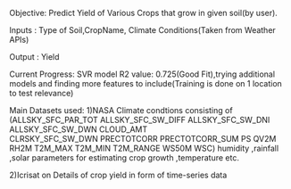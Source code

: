 Objective: Predict Yield of Various Crops that grow in given soil(by user).

Inputs : Type of Soil,CropName, Climate Conditions(Taken from Weather APIs)

Output : Yield

Current Progress: SVR model R2 value: 0.725(Good Fit),trying additional models and finding more features to include(Training is done on 1 location to test relevance) 

Main Datasets used:
1)NASA Climate condtions consisting of 
(ALLSKY_SFC_PAR_TOT	ALLSKY_SFC_SW_DIFF	ALLSKY_SFC_SW_DNI	ALLSKY_SFC_SW_DWN	CLOUD_AMT	
CLRSKY_SFC_SW_DWN	PRECTOTCORR	PRECTOTCORR_SUM	PS	QV2M	RH2M	T2M_MAX	T2M_MIN	T2M_RANGE	WS50M	WSC)
humidity ,rainfall ,solar parameters for estimating crop growth ,temperature etc.

2)Icrisat on Details of crop yield in form of time-series data

